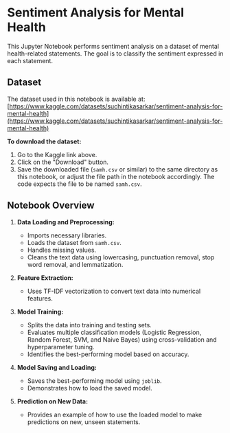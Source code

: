 # Sentiment Analysis for Mental Health

This Jupyter Notebook performs sentiment analysis on a dataset of mental health-related statements.  The goal is to classify the sentiment expressed in each statement.
## Dataset

The dataset used in this notebook is available at: [https://www.kaggle.com/datasets/suchintikasarkar/sentiment-analysis-for-mental-health](https://www.kaggle.com/datasets/suchintikasarkar/sentiment-analysis-for-mental-health)

**To download the dataset:**

1. Go to the Kaggle link above.
2. Click on the "Download" button.
3. Save the downloaded file (`samh.csv` or similar) to the same directory as this notebook, or adjust the file path in the notebook accordingly.  The code expects the file to be named `samh.csv`.

## Notebook Overview

1. **Data Loading and Preprocessing:**
   - Imports necessary libraries.
   - Loads the dataset from `samh.csv`.
   - Handles missing values.
   - Cleans the text data using lowercasing, punctuation removal, stop word removal, and lemmatization.

2. **Feature Extraction:**
   - Uses TF-IDF vectorization to convert text data into numerical features.

3. **Model Training:**
   - Splits the data into training and testing sets.
   - Evaluates multiple classification models (Logistic Regression, Random Forest, SVM, and Naive Bayes) using cross-validation and hyperparameter tuning.
   - Identifies the best-performing model based on accuracy.

4. **Model Saving and Loading:**
   - Saves the best-performing model using `joblib`.
   - Demonstrates how to load the saved model.

5. **Prediction on New Data:**
   - Provides an example of how to use the loaded model to make predictions on new, unseen statements.
